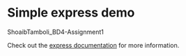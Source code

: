 # Simple express demo

ShoaibTamboli_BD4-Assignment1

Check out the [express documentation](https://expressjs.com/) for more information.
